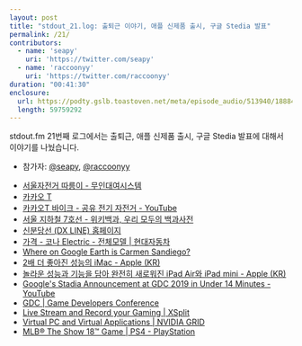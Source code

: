 ```yaml
---
layout: post
title: "stdout_21.log: 출퇴근 이야기, 애플 신제품 출시, 구글 Stedia 발표"
permalink: /21/
contributors:
  - name: 'seapy'
    uri: 'https://twitter.com/seapy'
  - name: 'raccoonyy'
    uri: 'https://twitter.com/raccoonyy'
duration: "00:41:30"
enclosure:
  url: https://podty.gslb.toastoven.net/meta/episode_audio/513940/188843_1553091458215.mp3
  length: 59759292
---
```


stdout.fm 21번째 로그에서는 출퇴근, 애플 신제품 출시, 구글 Stedia 발표에 대해서 이야기를 나눴습니다.

* 참가자: [@seapy][sea], [@raccoonyy][rac]

[sea]: https://twitter.com/seapy
[rac]: https://twitter.com/raccoonyy

* [서울자전거 따릉이 - 무인대여시스템](https://www.bikeseoul.com/)
* [카카오 T](http://service.kakaomobility.com/kakaot/index.html)
* [카카오T 바이크 - 공유 전기 자전거 - YouTube](https://www.youtube.com/watch?v=ryRnyFHU-Uk)
* [서울 지하철 7호선 - 위키백과, 우리 모두의 백과사전](https://ko.wikipedia.org/wiki/%EC%84%9C%EC%9A%B8_%EC%A7%80%ED%95%98%EC%B2%A0_7%ED%98%B8%EC%84%A0)
* [신분당선 (DX LINE) 홈페이지](https://www.shinbundang.co.kr/)
* [가격 - 코나 Electric - 전체모델 \| 현대자동차](https://www.hyundai.com/kr/ko/vehicles/kona-electric/price)
* [Where on Google Earth is Carmen Sandiego?](https://earth.google.com/web/data=CiQSIhIgYmU3N2ZmYzU0MTc1MTFlOGFlOGZkMzdkYTU5MmE0MmE)
* [2배 더 좋아진 성능의 iMac - Apple (KR)](https://www.apple.com/kr/newsroom/2019/03/imac-gets-a-2x-performance-boost/)
* [놀라운 성능과 기능을 담아 완전히 새로워진 iPad Air와 iPad mini - Apple (KR)](https://www.apple.com/kr/newsroom/2019/03/all-new-ipad-air-and-ipad-mini-deliver-dramatic-power-and-capability/)
* [Google's Stadia Announcement at GDC 2019 in Under 14 Minutes - YouTube](https://www.youtube.com/watch?v=BeFnQrgtZ9k)
* [GDC \| Game Developers Conference](https://www.gdconf.com/)
* [Live Stream and Record your Gaming \| XSplit](https://www.xsplit.com/)
* [Virtual PC and Virtual Applications \| NVIDIA GRID](https://www.nvidia.com/en-us/design-visualization/grid-vpc-vapps/)
* [MLB® The Show 18™ Game \| PS4 - PlayStation](https://www.playstation.com/en-us/games/mlb-the-show-18-ps4/)
